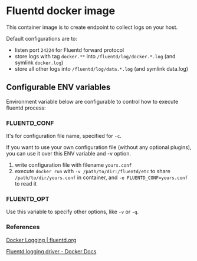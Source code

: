 # Fluentd docker image

This container image is to create endpoint to collect logs on your host.

Default configurations are to:

* listen port `24224` for Fluentd forward protocol
* store logs with tag `docker.**` into `/fluentd/log/docker.*.log` (and symlink `docker.log`)
* store all other logs into `/fluentd/log/data.*.log` (and symlink data.log)

## Configurable ENV variables

Environment variable below are configurable to control how to execute fluentd process:

### FLUENTD_CONF

It's for configuration file name, specified for `-c`.

If you want to use your own configuration file (without any optional plugins), you can use it over this ENV variable and -v option.

1. write configuration file with filename `yours.conf`
2. execute `docker run` with `-v /path/to/dir:/fluentd/etc` to share `/path/to/dir/yours.conf` in container, and `-e FLUENTD_CONF=yours.conf` to read it

### FLUENTD_OPT

Use this variable to specify other options, like `-v` or `-q`.

### References

[Docker Logging | fluentd.org](http://www.fluentd.org/guides/recipes/docker-logging)

[Fluentd logging driver - Docker Docs](https://docs.docker.com/engine/reference/logging/fluentd/)
